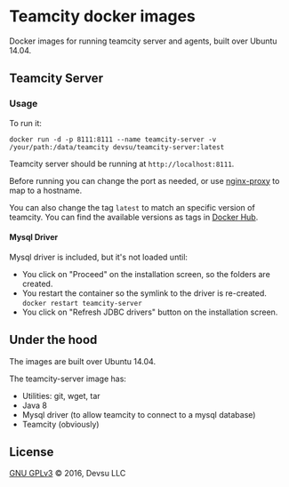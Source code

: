 # Teamcity docker images

Docker images for running teamcity server and agents, built over Ubuntu 14.04.

## Teamcity Server

### Usage

To run it:

`docker run -d -p 8111:8111 --name teamcity-server -v /your/path:/data/teamcity devsu/teamcity-server:latest`

Teamcity server should be running at `http://localhost:8111`. 

Before running you can change the port as needed, or use [nginx-proxy](https://github.com/jwilder/nginx-proxy) to map to a hostname.

You can also change the tag `latest` to match an specific version of teamcity. You can find the available versions as tags in [Docker Hub](https://hub.docker.com/r/devsu/teamcity-server).

#### Mysql Driver

Mysql driver is included, but it's not loaded until:
- You click on "Proceed" on the installation screen, so the folders are created.
- You restart the container so the symlink to the driver is re-created. `docker restart teamcity-server`
- You click on "Refresh JDBC drivers" button on the installation screen.

## Under the hood

The images are built over Ubuntu 14.04.

The teamcity-server image has:
- Utilities: git, wget, tar
- Java 8
- Mysql driver (to allow teamcity to connect to a mysql database)
- Teamcity (obviously)

## License

[GNU GPLv3](https://github.com/devsu/docker-teamcity-server/blob/master/LICENSE) © 2016, Devsu LLC